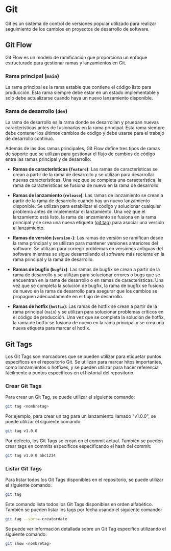 # Git

Git es un sistema de control de versiones popular utilizado para realizar seguimiento de los cambios en proyectos de desarrollo de software.

## Git Flow

Git Flow es un modelo de ramificación que proporciona un enfoque estructurado para gestionar ramas y lanzamientos en Git.

### Rama principal (`main`)

La rama principal es la rama estable que contiene el código listo para producción. Esta rama siempre debe estar en un estado implementable y solo debe actualizarse cuando haya un nuevo lanzamiento disponible.

### Rama de desarrollo (`dev`)

La rama de desarrollo es la rama donde se desarrollan y prueban nuevas características antes de fusionarlas en la rama principal. Esta rama siempre debe contener los últimos cambios de código y debe usarse para el trabajo de desarrollo continuo.

Además de las dos ramas principales, Git Flow define tres tipos de ramas de soporte que se utilizan para gestionar el flujo de cambios de código entre las ramas principal y de desarrollo:

- **Ramas de características (`feature`)**: Las ramas de características se crean a partir de la rama de desarrollo y se utilizan para desarrollar nuevas características. Una vez que se completa una característica, la rama de características se fusiona de nuevo en la rama de desarrollo.

- **Ramas de lanzamiento (`release`)**: Las ramas de lanzamiento se crean a partir de la rama de desarrollo cuando hay un nuevo lanzamiento disponible. Se utilizan para estabilizar el código y solucionar cualquier problema antes de implementar el lanzamiento. Una vez que el lanzamiento está listo, la rama de lanzamiento se fusiona en la rama principal y se crea una nueva etiqueta ([git tag](https://git-scm.com/book/en/v2/Git-Basics-Tagging)) para asociar una versión al lanzamiento.

- **Ramas de versión (`version-`)**: Las ramas de versión se ramifican desde la rama principal y se utilizan para mantener versiones anteriores del software. Se utilizan para corregir problemas en versiones antiguas del software mientras se sigue desarrollando el software más reciente en la rama principal y la rama de desarrollo.

- **Ramas de bugfix (`bugfix`)**: Las ramas de bugfix se crean a partir de la rama de desarrollo y se utilizan para solucionar errores o bugs que se encuentran en la rama de desarrollo o en ramas de características. Una vez que se completa la solución de bugfix, la rama de bugfix se fusiona de nuevo en la rama de desarrollo para asegurar que los cambios se propaguen adecuadamente en el flujo de desarrollo.

- **Ramas de hotfix (`hotfix`)**: Las ramas de hotfix se crean a partir de la rama principal (`main`) y se utilizan para solucionar problemas críticos en el código de producción. Una vez que se completa la solución de hotfix, la rama de hotfix se fusiona de nuevo en la rama principal y se crea una nueva etiqueta para marcar el hotfix.

## Git Tags

Los Git Tags son marcadores que se pueden utilizar para etiquetar puntos específicos en el repositorio Git. Se utilizan para marcar hitos importantes, como lanzamientos o hotfixes, y se pueden utilizar para hacer referencia fácilmente a puntos específicos en el historial del repositorio.

### Crear Git Tags

Para crear un Git Tag, se puede utilizar el siguiente comando:

```sh
git tag <nombretag>
```

Por ejemplo, para crear un tag para un lanzamiento llamado "v1.0.0", se puede utilizar el siguiente comando:

```sh
git tag v1.0.0
```

Por defecto, los Git Tags se crean en el commit actual. También se pueden crear tags en commits específicos especificando el hash del commit:

```sh
git tag v1.0.0 abc1234
```

### Listar Git Tags

Para listar todos los Git Tags disponibles en el repositorio, se puede utilizar el siguiente comando:

```sh
git tag
```

Este comando lista todos los Git Tags disponibles en orden alfabético. También se pueden listar los tags por fecha usando el siguiente comando:

```sh
git tag --sort=-creatordate
```

Se puede ver información detallada sobre un Git Tag específico utilizando el siguiente comando:

```sh
git show <nombretag>
```
